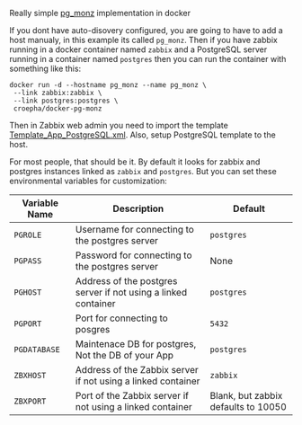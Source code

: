 Really simple [pg_monz](https://github.com/pg-monz/pg_monz) implementation in docker

If you dont have auto-disovery configured, you are going to have to add a host manualy, in this example its called `pg_monz`.  Then if you have zabbix running in a docker container named `zabbix` and a 
PostgreSQL server running in a container named `postgres` then you can run 
the container with something like this:

```
docker run -d --hostname pg_monz --name pg_monz \
 --link zabbix:zabbix \
 --link postgres:postgres \
 croepha/docker-pg-monz
```

Then in Zabbix web admin you need to import the template 
[Template_App_PostgreSQL.xml](./pg_monz/pg_monz/template/Template_App_PostgreSQL.xml).
Also, setup PostgreSQL template to the host.

For most people, that should be it.  By default it looks for zabbix and 
postgres instances linked as `zabbix`  and `postgres`.  But you can set these
environmental variables for customization:

|Variable Name| Description                                          | Default | 
|----------|---------------------------------------------------------|------------|
| `PGROLE` | Username for connecting to the postgres server | `postgres` |
| `PGPASS` | Password for connecting to the postgres server | None |
| `PGHOST` | Address of the postgres server if not using a linked container | `postgres` |
| `PGPORT` | Port for connecting to posgres | `5432` |
| `PGDATABASE` | Maintenace DB for postgres, Not the DB of your App | `postgres` |
| `ZBXHOST` | Address of the Zabbix server if not using a linked container | `zabbix` |
| `ZBXPORT` | Port of the Zabbix server if not using a linked container | Blank, but zabbix defaults to 10050 |


